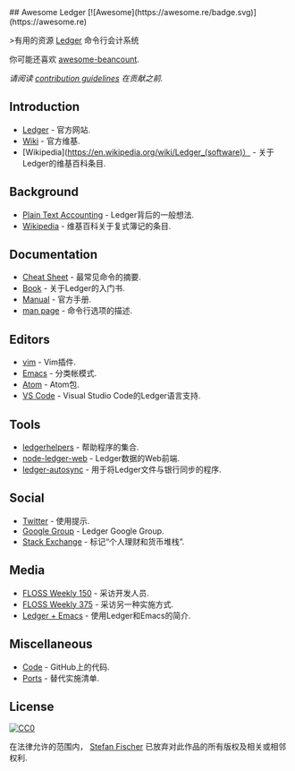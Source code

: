 <div class="github-widget" data-repo="sfischer13/awesome-ledger"></div>
## Awesome Ledger [![Awesome](https://awesome.re/badge.svg)](https://awesome.re)

&gt;有用的资源 [Ledger](http://ledger-cli.org/) 命令行会计系统

你可能还喜欢 [awesome-beancount](https://github.com/wzyboy/awesome-beancount).

*请阅读 [contribution guidelines](https://github.com/sfischer13/awesome-ledger/blob/master/contributing.md) 在贡献之前.*


<!-- START doctoc generated TOC please keep comment here to allow auto update -->
<!-- DON'T EDIT THIS SECTION, INSTEAD RE-RUN doctoc TO UPDATE -->



<!-- END doctoc generated TOC please keep comment here to allow auto update -->

## Introduction

- [Ledger](http://ledger-cli.org/) - 官方网站.
- [Wiki](https://github.com/ledger/ledger/wiki) - 官方维基.
- [Wikipedia](https://en.wikipedia.org/wiki/Ledger_(software)） - 关于Ledger的维基百科条目.

## Background

- [Plain Text Accounting](http://plaintextaccounting.org/) -  Ledger背后的一般想法.
- [Wikipedia](https://en.wikipedia.org/wiki/Double-entry_bookkeeping_system) - 维基百科关于复式簿记的条目.

## Documentation

- [Cheat Sheet](http://ricostacruz.com/cheatsheets/ledger.html) - 最常见命令的摘要.
- [Book](https://github.com/rolfschr/GSWL-book) - 关于Ledger的入门书.
- [Manual](http://ledger-cli.org/3.0/doc/ledger3.html) - 官方手册.
- [man page](http://ledger-cli.org/3.0/doc/ledger.1.html) - 命令行选项的描述.

## Editors
- [vim](https://github.com/ledger/vim-ledger) -  Vim插件.
- [Emacs](http://www.ledger-cli.org/3.0/doc/ledger-mode.html) - 分类帐模式.
- [Atom](https://atom.io/packages/language-ledger) -  Atom包.
- [VS Code](https://github.com/mariosangiorgio/vscode-ledger) -  Visual Studio Code的Ledger语言支持.

## Tools

- [ledgerhelpers](https://github.com/Rudd-O/ledgerhelpers) - 帮助程序的集合.
- [node-ledger-web](https://github.com/slashdotdash/node-ledger-web) -  Ledger数据的Web前端.
- [ledger-autosync](https://github.com/egh/ledger-autosync) - 用于将Ledger文件与银行同步的程序.

## Social

- [Twitter](https://twitter.com/LedgerTips) - 使用提示.
- [Google Group](https://groups.google.com/forum/#!forum/ledger-cli) -  Ledger Google Group.
- [Stack Exchange](https://money.stackexchange.com/search?q=ledger-cli) - 标记“个人理财和货币堆栈”.

## Media

- [FLOSS Weekly 150](https://twit.tv/shows/floss-weekly/episodes/150) - 采访开发人员.
- [FLOSS Weekly 375](https://twit.tv/shows/floss-weekly/episodes/375) - 采访另一种实施方式.
- [Ledger + Emacs](https://www.youtube.com/watch?v=cjoCNRpLanY) - 使用Ledger和Emacs的简介.

## Miscellaneous

- [Code](https://github.com/ledger/ledger) -  GitHub上的代码.
- [Ports](https://github.com/ledger/ledger/wiki/Ports) - 替代实施清单.

## License

[![CC0](http://mirrors.creativecommons.org/presskit/buttons/88x31/svg/cc-zero.svg)](https://creativecommons.org/publicdomain/zero/1.0/)

在法律允许的范围内， [Stefan Fischer](https://github.com/sfischer13) 已放弃对此作品的所有版权及相关或相邻权利.
